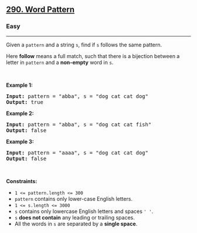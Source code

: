 <h2><a href="https://leetcode.com/problems/word-pattern/">290. Word Pattern</a></h2><h3>Easy</h3><hr><div><p>Given a <code style="">pattern</code> and a string <code style="">s</code>, find if <code style="">s</code>&nbsp;follows the same pattern.</p>

<p>Here <b>follow</b> means a full match, such that there is a bijection between a letter in <code style="">pattern</code> and a <b>non-empty</b> word in <code style="">s</code>.</p>

<p>&nbsp;</p>
<p><strong>Example 1:</strong></p>

<pre style=""><strong>Input:</strong> pattern = "abba", s = "dog cat cat dog"
<strong>Output:</strong> true
</pre>

<p><strong>Example 2:</strong></p>

<pre style=""><strong>Input:</strong> pattern = "abba", s = "dog cat cat fish"
<strong>Output:</strong> false
</pre>

<p><strong>Example 3:</strong></p>

<pre style=""><strong>Input:</strong> pattern = "aaaa", s = "dog cat cat dog"
<strong>Output:</strong> false
</pre>

<p>&nbsp;</p>
<p><strong>Constraints:</strong></p>

<ul>
	<li><code style="">1 &lt;= pattern.length &lt;= 300</code></li>
	<li><code style="">pattern</code> contains only lower-case English letters.</li>
	<li><code style="">1 &lt;= s.length &lt;= 3000</code></li>
	<li><code style="">s</code> contains only lowercase English letters and spaces <code style="">' '</code>.</li>
	<li><code style="">s</code> <strong>does not contain</strong> any leading or trailing spaces.</li>
	<li>All the words in <code style="">s</code> are separated by a <strong>single space</strong>.</li>
</ul>
</div>